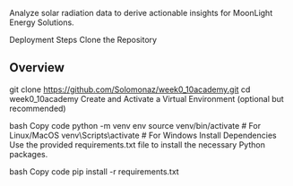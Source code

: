 Analyze solar radiation data to derive actionable insights for MoonLight Energy Solutions.

Deployment Steps
Clone the Repository

## Overview
git clone https://github.com/Solomonaz/week0_10academy.git
cd week0_10academy
Create and Activate a Virtual Environment (optional but recommended)

bash
Copy code
python -m venv env
source venv/bin/activate      # For Linux/MacOS
venv\Scripts\activate         # For Windows
Install Dependencies Use the provided requirements.txt file to install the necessary Python packages.

bash
Copy code
pip install -r requirements.txt